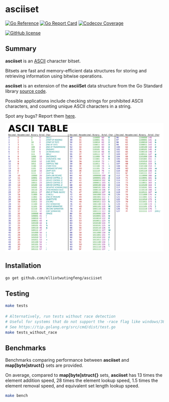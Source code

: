 # asciiset

[![Go Reference](https://img.shields.io/badge/go-reference-blue?logo=go&logoColor=white&style=for-the-badge)](https://pkg.go.dev/github.com/elliotwutingfeng/asciiset)
[![Go Report Card](https://goreportcard.com/badge/github.com/elliotwutingfeng/asciiset?style=for-the-badge)](https://goreportcard.com/report/github.com/elliotwutingfeng/asciiset)
[![Codecov Coverage](https://img.shields.io/codecov/c/github/elliotwutingfeng/asciiset?color=bright-green&logo=codecov&style=for-the-badge&token=5ukdyK4pOG)](https://codecov.io/gh/elliotwutingfeng/asciiset)

[![GitHub license](https://img.shields.io/badge/LICENSE-BSD--3--CLAUSE-GREEN?style=for-the-badge)](LICENSE)

## Summary

**asciiset** is an [ASCII](https://simple.wikipedia.org/wiki/ASCII) character bitset.

Bitsets are fast and memory-efficient data structures for storing and retrieving information using bitwise operations.

**asciiset** is an extension of the **asciiSet** data structure from the Go Standard library [source code](https://cs.opensource.google/go/go/+/master:src/bytes/bytes.go).

Possible applications include checking strings for prohibited ASCII characters, and counting unique ASCII characters in a string.

Spot any bugs? Report them [here](https://github.com/elliotwutingfeng/asciiset/issues).

![ASCII Table](ASCII-Table.svg)

## Installation

```sh
go get github.com/elliotwutingfeng/asciiset
```

## Testing

```sh
make tests

# Alternatively, run tests without race detection
# Useful for systems that do not support the -race flag like windows/386
# See https://tip.golang.org/src/cmd/dist/test.go
make tests_without_race
```

## Benchmarks

Benchmarks comparing performance between **asciiset** and **map[byte]struct{}** sets are provided.

On average, compared to **map[byte]struct{}** sets, **asciiset** has 13 times the element addition speed, 28 times the element lookup speed, 1.5 times the element removal speed, and equivalent set length lookup speed.

```sh
make bench
```
